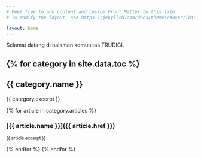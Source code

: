 ```yaml
---
# Feel free to add content and custom Front Matter to this file.
# To modify the layout, see https://jekyllrb.com/docs/themes/#overriding-theme-defaults

layout: home
---
```


Selamat datang di halaman komunitas TRUDIGI.

{% for category in site.data.toc %}
---
## {{ category.name }}
{{ category.excerpt }}

{% for article in category.articles %}
### [{{ article.name }}]({{ article.href }})
<small>{{ article.excerpt }}</small>

{% endfor %}
{% endfor %}
